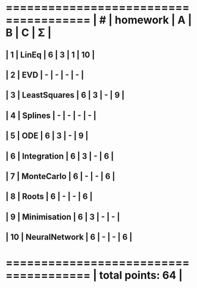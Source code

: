 ======================================
| #  | homework      | A | B | C | Σ   |
 ======================================
| 1  | LinEq         | 6 | 3 | 1 | 10  |
---------------------------------------
| 2  | EVD           | - | - | - |  -  |
---------------------------------------
| 3  | LeastSquares  | 6 | 3 | - |  9  |
---------------------------------------
| 4  | Splines       | - | - | - |  -  |
---------------------------------------
| 5  | ODE           | 6 | 3 | - |  9  |
---------------------------------------
| 6  | Integration   | 6 | 3 | - |  6  |
---------------------------------------
| 7  | MonteCarlo    | 6 | - | - |  6  |
---------------------------------------
| 8  | Roots         | 6 | - | - |  6  |
---------------------------------------
| 9  | Minimisation  | 6 | 3 | - |  -  |
---------------------------------------
| 10 | NeuralNetwork | 6 | - | - |  6  |
---------------------------------------
 ======================================
|                    total points: 64  |
 ======================================
